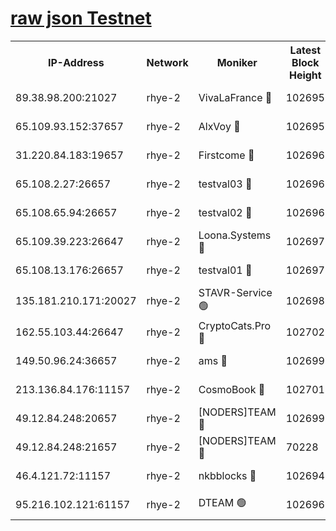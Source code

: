 
[raw json Testnet](https://rpc-check.quickt.stavr.tech/quickt/rpc-quickt-result.json)
=


<table><tr><th>IP-Address</th><th>Network</th><th>Moniker</th><th>Latest Block Height</th><th>Earliest Block Height</th><th>Catching Up</th><th>Tx Index</th><th>Voting Power</th><th>Scan Time</th></tr><tr><td>89.38.98.200:21027</td><td>rhye-2</td><td>VivaLaFrance 🔴</td><td>102695</td><td>1</td><td>False</td><td>off</td><td>10000</td><td>2023-12-30T09:28:59.238412255UTC</td></tr><tr><td>65.109.93.152:37657</td><td>rhye-2</td><td>AlxVoy 🔴</td><td>102695</td><td>1</td><td>False</td><td>on</td><td>92921</td><td>2023-12-30T09:29:01.704797604UTC</td></tr><tr><td>31.220.84.183:19657</td><td>rhye-2</td><td>Firstcome 🔴</td><td>102696</td><td>1</td><td>False</td><td>off</td><td>728545</td><td>2023-12-30T09:29:04.187463781UTC</td></tr><tr><td>65.108.2.27:26657</td><td>rhye-2</td><td>testval03 🔴</td><td>102696</td><td>1</td><td>False</td><td>on</td><td>11002050</td><td>2023-12-30T09:29:04.556985654UTC</td></tr><tr><td>65.108.65.94:26657</td><td>rhye-2</td><td>testval02 🔴</td><td>102696</td><td>1</td><td>False</td><td>on</td><td>11002050</td><td>2023-12-30T09:29:07.394291897UTC</td></tr><tr><td>65.109.39.223:26647</td><td>rhye-2</td><td>Loona.Systems 🔴</td><td>102697</td><td>1</td><td>False</td><td>off</td><td>86949</td><td>2023-12-30T09:29:09.848666191UTC</td></tr><tr><td>65.108.13.176:26657</td><td>rhye-2</td><td>testval01 🔴</td><td>102697</td><td>1</td><td>False</td><td>on</td><td>13082010</td><td>2023-12-30T09:29:10.246020948UTC</td></tr><tr><td>135.181.210.171:20027</td><td>rhye-2</td><td>STAVR-Service 🟢</td><td>102698</td><td>1</td><td>False</td><td>on</td><td>0</td><td>2023-12-30T09:29:16.741295041UTC</td></tr><tr><td>162.55.103.44:26647</td><td>rhye-2</td><td>CryptoCats.Pro 🔴</td><td>102702</td><td>1</td><td>False</td><td>off</td><td>9999</td><td>2023-12-30T09:29:36.549914829UTC</td></tr><tr><td>149.50.96.24:36657</td><td>rhye-2</td><td>ams 🔴</td><td>102699</td><td>22501</td><td>False</td><td>on</td><td>10840</td><td>2023-12-30T09:29:21.449736602UTC</td></tr><tr><td>213.136.84.176:11157</td><td>rhye-2</td><td>CosmoBook 🔴</td><td>102701</td><td>65301</td><td>False</td><td>off</td><td>1528057</td><td>2023-12-30T09:29:31.933513489UTC</td></tr><tr><td>49.12.84.248:20657</td><td>rhye-2</td><td>[NODERS]TEAM 🔴</td><td>102699</td><td>70001</td><td>False</td><td>on</td><td>59990</td><td>2023-12-30T09:29:19.059107401UTC</td></tr><tr><td>49.12.84.248:21657</td><td>rhye-2</td><td>[NODERS]TEAM 🔴</td><td>70228</td><td>70001</td><td>False</td><td>on</td><td>59990</td><td>2023-12-30T09:29:32.169809472UTC</td></tr><tr><td>46.4.121.72:11157</td><td>rhye-2</td><td>nkbblocks 🔴</td><td>102694</td><td>70101</td><td>False</td><td>off</td><td>81901</td><td>2023-12-30T09:28:54.817788925UTC</td></tr><tr><td>95.216.102.121:61157</td><td>rhye-2</td><td>DTEAM 🟢</td><td>102696</td><td>92801</td><td>False</td><td>on</td><td>0</td><td>2023-12-30T09:29:07.058695911UTC</td></tr></table>